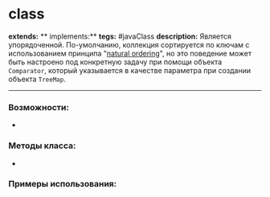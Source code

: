 # class 
**extends:** 
** implements:** 
**tegs:** #javaClass
**description:** Является упорядоченной. По-умолчанию, коллекция сортируется по ключам с использованием принципа "[natural ordering](http://docs.oracle.com/javase/8/docs/api/java/lang/Comparable.html)", но это поведение может быть настроено под конкретную задачу при помощи объекта `Comparator`, который указывается в качестве параметра при создании объекта `TreeMap`.

---
### Возможности:
- 
### Методы класса:
- 

### Примеры использования:
